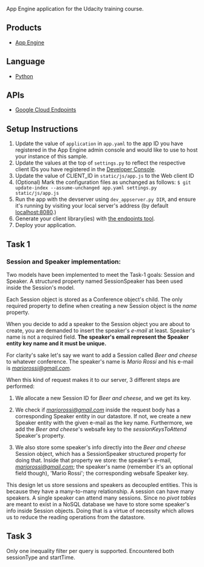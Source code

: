 App Engine application for the Udacity training course.

## Products
- [App Engine][1]

## Language
- [Python][2]

## APIs
- [Google Cloud Endpoints][3]

## Setup Instructions
1. Update the value of `application` in `app.yaml` to the app ID you
   have registered in the App Engine admin console and would like to use to host
   your instance of this sample.
1. Update the values at the top of `settings.py` to
   reflect the respective client IDs you have registered in the
   [Developer Console][4].
1. Update the value of CLIENT_ID in `static/js/app.js` to the Web client ID
1. (Optional) Mark the configuration files as unchanged as follows:
   `$ git update-index --assume-unchanged app.yaml settings.py static/js/app.js`
1. Run the app with the devserver using `dev_appserver.py DIR`, and ensure it's running by visiting
   your local server's address (by default [localhost:8080][5].)
1. Generate your client library(ies) with [the endpoints tool][6].
1. Deploy your application.


[1]: https://developers.google.com/appengine
[2]: http://python.org
[3]: https://developers.google.com/appengine/docs/python/endpoints/
[4]: https://console.developers.google.com/
[5]: https://localhost:8080/
[6]: https://developers.google.com/appengine/docs/python/endpoints/endpoints_tool

## Task 1

### Session and Speaker implementation:

Two models have been implemented to meet the Task-1 goals: Session and Speaker.
A structured property named SessionSpeaker has been used inside the Session's model.

Each Session object is stored as a Conference object's child. The only required property to
define when creating a new Session object is the *name* property.

When you decide to add a speaker to the Session object you are about to create, you are demanded to insert the speaker's *e-mail* at least. Speaker's name is not a required field.
**The speaker's email represent the Speaker entity key name and it must be unique.**

For clarity's sake let's say we want to add a Session called *Beer and cheese* to whatever conference. The speaker's name is *Mario Rossi* and his e-mail is *mariorossi@gmail.com*. 

When this kind of request makes it to our server, 3 different steps are performed:

1. We allocate a new Session ID for *Beer and cheese*, and we get its key.

2. We check if *mariorossi@gmail.com* inside the request body has a corresponding Speaker entity in our datastore. If not, we create a new Speaker entity with the given e-mail as the key name. Furthermore, we add the *Beer and cheese*'s websafe key to the *sessionKeysToAttend* Speaker's property. 

3. We also store some speaker's info directly into the *Beer and cheese* Session object, which has a SessionSpeaker structured property for doing that. Inside that property we store: the speaker's e-mail, *mariorossi@gmail.com*; the speaker's name (remember it's an optional field though), 'Mario Rossi'; the corresponding websafe Speaker key. 

This design let us store sessions and speakers as decoupled entities. This is because they have a many-to-many relationship. A session can have many speakers. A single speaker can attend many sessions. Since no *pivot tables* are meant to exist in a NoSQL database we have to store some speaker's info inside Session objects. Doing that is a virtue of necessity which allows us to reduce the reading operations from the datastore.  


## Task 3

Only one inequality filter per query is supported. Encountered both sessionType and startTime.


